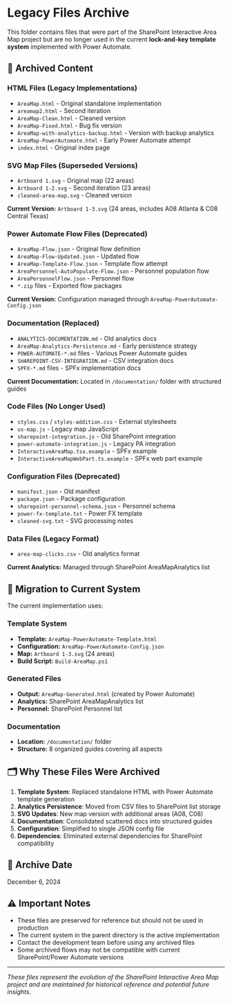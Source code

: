 # Legacy Files Archive

This folder contains files that were part of the SharePoint Interactive Area Map project but are no longer used in the current **lock-and-key template system** implemented with Power Automate.

## 📁 Archived Content

### HTML Files (Legacy Implementations)
- `AreaMap.html` - Original standalone implementation
- `areamap2.html` - Second iteration 
- `AreaMap-Clean.html` - Cleaned version
- `AreaMap-Fixed.html` - Bug fix version
- `AreaMap-with-analytics-backup.html` - Version with backup analytics
- `AreaMap-PowerAutomate.html` - Early Power Automate attempt
- `index.html` - Original index page

### SVG Map Files (Superseded Versions)
- `Artboard 1.svg` - Original map (22 areas)
- `Artboard 1-2.svg` - Second iteration (23 areas)
- `cleaned-area-map.svg` - Cleaned version

**Current Version:** `Artboard 1-3.svg` (24 areas, includes A08 Atlanta & C08 Central Texas)

### Power Automate Flow Files (Deprecated)
- `AreaMap-Flow.json` - Original flow definition
- `AreaMap-Flow-Updated.json` - Updated flow
- `AreaMap-Template-Flow.json` - Template flow attempt
- `AreaPersonnel-AutoPopulate-Flow.json` - Personnel population flow
- `AreaPersonnelFlow.json` - Personnel flow
- `*.zip` files - Exported flow packages

**Current Version:** Configuration managed through `AreaMap-PowerAutomate-Config.json`

### Documentation (Replaced)
- `ANALYTICS-DOCUMENTATION.md` - Old analytics docs
- `AreaMap-Analytics-Persistence.md` - Early persistence strategy
- `POWER-AUTOMATE-*.md` files - Various Power Automate guides
- `SHAREPOINT-CSV-INTEGRATION.md` - CSV integration docs
- `SPFX-*.md` files - SPFx implementation docs

**Current Documentation:** Located in `/documentation/` folder with structured guides

### Code Files (No Longer Used)
- `styles.css` / `styles-addition.css` - External stylesheets
- `us-map.js` - Legacy map JavaScript
- `sharepoint-integration.js` - Old SharePoint integration
- `power-automate-integration.js` - Legacy PA integration
- `InteractiveAreaMap.tsx.example` - SPFx example
- `InteractiveAreaMapWebPart.ts.example` - SPFx web part example

### Configuration Files (Deprecated)
- `manifest.json` - Old manifest
- `package.json` - Package configuration
- `sharepoint-personnel-schema.json` - Personnel schema
- `power-fx-template.txt` - Power FX template
- `cleaned-svg.txt` - SVG processing notes

### Data Files (Legacy Format)
- `area-map-clicks.csv` - Old analytics format

**Current Analytics:** Managed through SharePoint AreaMapAnalytics list

## 🔄 Migration to Current System

The current implementation uses:

### Template System
- **Template:** `AreaMap-PowerAutomate-Template.html`
- **Configuration:** `AreaMap-PowerAutomate-Config.json`
- **Map:** `Artboard 1-3.svg` (24 areas)
- **Build Script:** `Build-AreaMap.ps1`

### Generated Files
- **Output:** `AreaMap-Generated.html` (created by Power Automate)
- **Analytics:** SharePoint AreaMapAnalytics list
- **Personnel:** SharePoint Personnel list

### Documentation
- **Location:** `/documentation/` folder
- **Structure:** 8 organized guides covering all aspects

## 🗂️ Why These Files Were Archived

1. **Template System**: Replaced standalone HTML with Power Automate template generation
2. **Analytics Persistence**: Moved from CSV files to SharePoint list storage
3. **SVG Updates**: New map version with additional areas (A08, C08)
4. **Documentation**: Consolidated scattered docs into structured guides
5. **Configuration**: Simplified to single JSON config file
6. **Dependencies**: Eliminated external dependencies for SharePoint compatibility

## 📅 Archive Date
December 6, 2024

## ⚠️ Important Notes
- These files are preserved for reference but should not be used in production
- The current system in the parent directory is the active implementation
- Contact the development team before using any archived files
- Some archived flows may not be compatible with current SharePoint/Power Automate versions

---

*These files represent the evolution of the SharePoint Interactive Area Map project and are maintained for historical reference and potential future insights.*